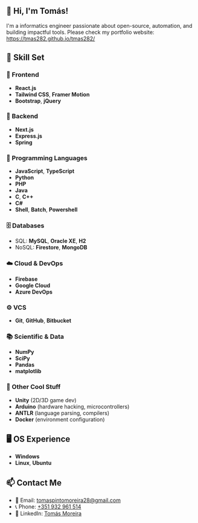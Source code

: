 ## 👋 Hi, I'm Tomás!

I'm a informatics engineer passionate about open-source, automation, and building impactful tools.
Please check my portfolio website: https://tmas282.github.io/tmas282/ 


## 🔧 Skill Set
### 🧩 Frontend
- **React.js**
- **Tailwind CSS**, **Framer Motion**
- **Bootstrap**, **jQuery**

### 🧠 Backend
- **Next.js**
- **Express.js**
- **Spring**

### 💬 Programming Languages
- **JavaScript**, **TypeScript**
- **Python**
- **PHP**
- **Java**
- **C**, **C++**
- **C#**
- **Shell**, **Batch**, **Powershell**

### 🗄️ Databases
- SQL: **MySQL**, **Oracle XE**, **H2**
- NoSQL: **Firestore**, **MongoDB**

### ☁️ Cloud & DevOps
- **Firebase**
- **Google Cloud**
- **Azure DevOps**

### ⚙️ VCS
- **Git**, **GitHub**, **Bitbucket**

### 📚 Scientific & Data
- **NumPy**
- **SciPy**
- **Pandas**
- **matplotlib**

### 🧪 Other Cool Stuff
- **Unity** (2D/3D game dev)
- **Arduino** (hardware hacking, microcontrollers)
- **ANTLR** (language parsing, compilers)
- **Docker** (environment configuration)


## 🖥️ OS Experience
- **Windows**
- **Linux**, **Ubuntu**

## 📫 Contact Me

- 📧 Email: [tomaspintomoreira28@gmail.com](mailto:tomaspintomoreira28@gmail.com)  
- 📞 Phone: [+351 932 961 514](tel:+351932961514)
- 💼 LinkedIn: [Tomás Moreira](https://www.linkedin.com/in/tomás-moreira-35a6011a1)
